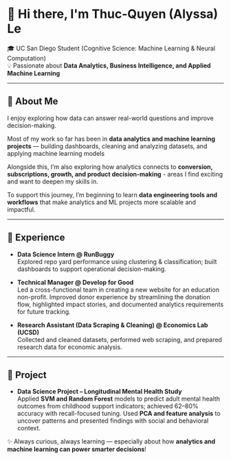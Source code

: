 # 👋 Hi there, I'm Thuc-Quyen (Alyssa) Le

🎓 UC San Diego Student (Cognitive Science: Machine Learning & Neural Computation)  
💡 Passionate about **Data Analytics, Business Intelligence, and Applied Machine Learning**  

---

## 🧠 About Me
I enjoy exploring how data can answer real-world questions and improve decision-making.  

Most of my work so far has been in **data analytics and machine learning projects** — building dashboards, cleaning and analyzing datasets, and applying machine learning models

Alongside this, I’m also exploring how analytics connects to **conversion, subscriptions, growth, and product decision-making** - areas I find exciting and want to deepen my skills in.  

To support this journey, I’m beginning to learn **data engineering tools and workflows** that make analytics and ML projects more scalable and impactful.  

---

## 💼 Experience

- **Data Science Intern @ RunBuggy**  
  Explored repo yard performance using clustering & classification; built dashboards to support operational decision-making.  

- **Technical Manager @ Develop for Good**  
  Led a cross-functional team in creating a new website for an education non-profit. Improved donor experience by streamlining the donation flow, highlighted impact stories, and documented analytics requirements for future tracking.

- **Research Assistant (Data Scraping & Cleaning) @ Economics Lab (UCSD)**  
  Collected and cleaned datasets, performed web scraping, and prepared research data for economic analysis.  

---
## 💼 Project
- **Data Science Project – Longitudinal Mental Health Study**  
  Applied **SVM and Random Forest** models to predict adult mental health outcomes from childhood support indicators; achieved 62–80% accuracy with recall-focused tuning. Used **PCA and feature analysis** to uncover patterns and presented findings with social and behavioral context.

✨ Always curious, always learning — especially about how **analytics and machine learning can power smarter decisions**!
